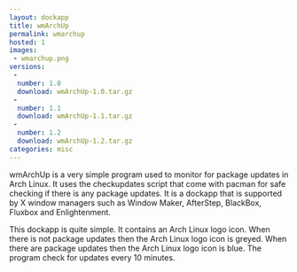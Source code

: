 ```yaml
---
layout: dockapp
title: wmArchUp
permalink: wmarchup
hosted: 1
images:
 - wmarchup.png
versions:
 -
  number: 1.0
  download: wmArchUp-1.0.tar.gz
 -
  number: 1.1
  download: wmArchUp-1.1.tar.gz
 -
  number: 1.2
  download: wmArchUp-1.2.tar.gz
categories: misc
---
```

wmArchUp is a very simple program used to monitor for package updates in Arch
Linux. It uses the checkupdates script that come with pacman for safe checking
if there is any package updates. It is a dockapp that is supported by X window
managers such as Window Maker, AfterStep, BlackBox, Fluxbox and Enlightenment.

This dockapp is quite simple. It contains an Arch Linux logo icon. When there is
not package updates then the Arch Linux logo icon is greyed. When there are
package updates then the Arch Linux logo icon is blue. The program check for
updates every 10 minutes.

